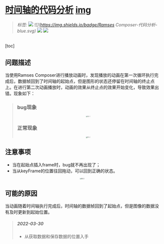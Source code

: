 # [时间轴的代码分析](./)  [img](./img)     

> ######  _标签:_   ![](https://img.shields.io/badge/技术类-yellowgreen.svg) ![](https://img.shields.io/badge/Ramses Composer-代码分析-blue.svg) [![](https://img.shields.io/badge/链接-github仓库-brightgreen.svg)](https://github.com/COVESA/ramses-composer) [![](https://img.shields.io/badge/链接-代码文件-orange.svg)](../02-code/)        
>

[toc]    

## 问题描述 

当使用Ramses Composer进行播放动画时，发现播放的动画在第一次循环执行完成后，数据帧回到了时间轴的起始点，但是图形的状态还停留在时间轴的终止点上。在进行第二次动画播放时，动画的效果从终止点的效果开始变化，导致效果出错。现象如下：

>### bug现象  
>
><center>
><img src="./img/06-1.png" alt="06-1" style="zoom:30%;" />
></center>
>
>### 正常现象  
>
><center>
><img src="./img/06-2.png" alt="06-2" style="zoom:30%;" />
></center>

## 注意事项  

- 当在起始点插入frame时，bug就不再出现了；  
- 当从keyFrame的位置往回拖动，可以回到正确的状态。 

<center>
<img src="./img/06-3.png" alt="06-3" style="zoom:30%;" />
</center>

## 可能的原因  

当动画随着时间轴执行完成后，时间轴的数据帧回到了起始点，但是图像的数据没有及时更新到起始位置。   

> ##### 2022-03-30  
>
> - 从获取数据和保存数据的位置入手  